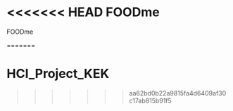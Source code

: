 <<<<<<< HEAD
FOODme
=====

FOODme

=======
# HCI_Project_KEK
>>>>>>> aa62bd0b22a9815fa4d6409af30c17ab815b91f5
